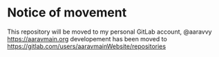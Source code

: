  # Notice of movement
This repository will be moved to my personal GitLab account, @aaravvy
https://aaravmain.org developement has been moved to https://gitlab.com/users/aaravmainWebsite/repositories